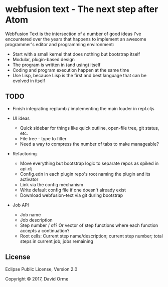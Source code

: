 # webfusion text - The next step after Atom

WebFusion Text is the intersection of a number of good ideas I've encountered over the years
that happens to implement an awesome programmer's editor and programming environment:

* Start with a small kernel that does nothing but bootstrap itself
* Modular, plugin-based design
* The program is written in (and using) itself
* Coding and program execution happen at the same time
* Use Lisp, because Lisp is the first and best language that can be evolved in itself

## TODO

* Finish integrating replumb / implementing the main loader in repl.cljs

* UI ideas
  * Quick sidebar for things like quick outline, open-file tree, git status, etc.
  * File tree - type to filter
  * Need a way to compress the number of tabs to make manageable?

* Refactoring
  * Move everything but bootstrap logic to separate repos as spiked in api.clj
  * Config.edn in each plugin repo's root naming the plugin and its activator
  * Link via the config mechanism
  * Write default config file if one doesn't already exist
  * Download webfusion-text via git during bootstrap

* Job API
  * Job name
  * Job description
  * Step number / of? Or vector of step functions where each function accepts a continuation?
  * Root cells: Current step name/description; current step number; total steps in current job; jobs remaining


## License

Eclipse Public License, Version 2.0

Copyright © 2017, David Orme
